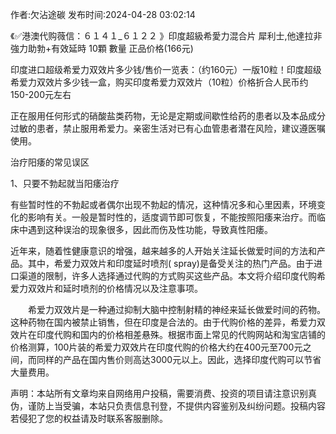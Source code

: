 <p>作者:欠沾途碳 发布时间:2024-04-28 03:02:14</p>
<p>《✅港澳代购薇信：６１４１_６１２２ 》印度超級希愛力混合片 犀利士,他達拉非 強力助勃+有效延時 10顆 數量 正品价格(166元) </p>
									<p>印度进口超级希爱力双效片多少钱/售价一览表：（约160元）一版10粒！印度超级希爱力双效片多少钱一盒，购买印度希爱力双效片（10粒）价格折合人民币约150-200元左右</p><p></p><p>正在服用任何形式的硝酸盐类药物，无论是定期或间歇性给药的患者以及本品成分过敏的患者，禁止服用希爱力。亲密生活对已有心血管患者潜在风险，建议遵医嘱使用。</p><p>治疗阳痿的常见误区</p><p>1、只要不勃起就当阳痿治疗</p><p>有些暂时性的不勃起或者偶尔出现不勃起的情况，这种情况多和心里因素，环境变化的影响有关。一般是暂时性的，适度调节即可恢复，不能按照阳痿来治疗。而临床中遇到这种误治的现象很多，因此而伤及性功能，导致真性阳痿。</p><p>近年来，随着性健康意识的增强，越来越多的人开始关注延长做爱时间的方法和产品。其中，希爱力双效片和印度延时喷剂( spray)是备受关注的热门产品。由于进口渠道的限制，许多人选择通过代购的方式购买这些产品。本文将介绍印度代购希爱力双效片和延时喷剂的价格情况以及注意事项。</p><p>　　希爱力双效片是一种通过抑制大脑中控制射精的神经来延长做爱时间的药物。这种药物在国内被禁止销售，但在印度是合法的。由于代购价格的差异，希爱力双效片在印度代购和国内的价格相差悬殊。根据市面上常见的代购网站和淘宝店铺的价格测算，100片装的希爱力双效片在印度代购的价格大约在400元至700元之间，而同样的产品在国内售价则高达3000元以上。因此，选择印度代购可以节省大量费用。</p>				声明：本站所有文章均来自网络用户投稿，需要消费、投资的项目请注意识别真伪，谨防上当受骗，本站只负责信息刊登，不提供内容鉴别及纠纷问题。投稿内容若侵犯了您的权益请及时联系客服删除。				

